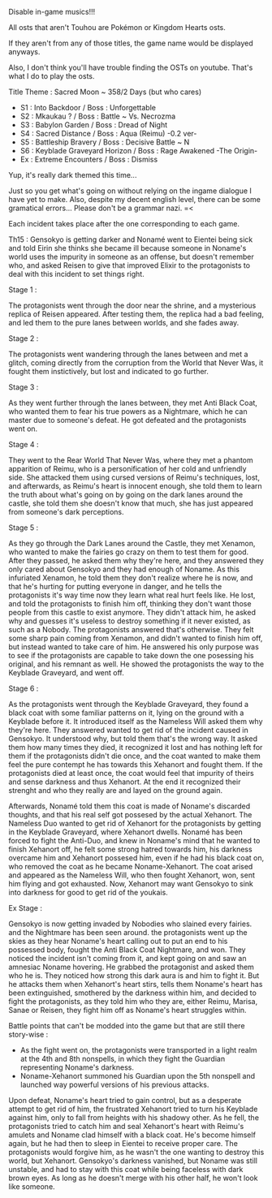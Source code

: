Disable in-game musics!!!

All osts that aren't Touhou are Pokémon or Kingdom Hearts osts. 

If they aren't from any of those titles, the game name would be displayed anyways.

Also, I don't think you'll have trouble finding the OSTs on youtube. That's what I do to play the osts.

Title Theme : Sacred Moon ~ 358/2 Days
(but who cares)

- S1 : Into Backdoor / Boss : Unforgettable
- S2 : Mkaukau ? / Boss : Battle ~ Vs. Necrozma
- S3 : Babylon Garden / Boss : Dread of Night
- S4 : Sacred Distance / Boss : Aqua (Reimu) -0.2 ver-
- S5 : Battleship Bravery / Boss : Decisive Battle ~ N
- S6 : Keyblade Graveyard Horizon / Boss : Rage Awakened -The Origin-
- Ex : Extreme Encounters / Boss : Dismiss

Yup, it's really dark themed this time...

Just so you get what's going on without relying on the ingame dialogue I have yet to make. Also, despite my decent english level, there can be some gramatical errors... Please don't be a grammar nazi. =<

Each incident takes place after the one corresponding to each game.

Th15 : Gensokyo is getting darker and Nonamé went to Eientei being sick and told Eirin she thinks she became ill because someone in Noname's world uses the impurity in someone as an offense, 
but doesn't remember who, and asked Reisen to give that improved Elixir to the protagonists to deal with this incident to set things right. 

Stage 1 :

The protagonists went through the door near the shrine, and a mysterious replica of Reisen appeared. After testing them, the replica had a bad feeling, and led them to the pure lanes between worlds, and she fades away.

Stage 2 :

The protagonists went wandering through the lanes between and met a glitch, coming directly from the corruption from the World that Never Was, it fought them instictively, but lost and indicated to go further.

Stage 3 :

As they went further through the lanes between, they met Anti Black Coat, who wanted them to fear his true powers as a Nightmare, which he can master due to someone's defeat. He got defeated and the protagonists went on.

Stage 4 :

They went to the Rear World That Never Was, where they met a phantom apparition of Reimu, who is a personification of her cold and unfriendly side. She attacked them using cursed versions of Reimu's techniques, lost, and afterwards,
as Reimu's heart is innocent enough, she told them to learn the truth about what's going on by going on the dark lanes around the castle, she told them she doesn't know that much, she has just appeared from someone's dark perceptions.

Stage 5 :

As they go through the Dark Lanes around the Castle, they met Xenamon, who wanted to make the fairies go crazy on them to test them for good. After they passed, he asked them why they're here, and they answered they only cared about Gensokyo and
they had enough of Noname. As this infuriated Xenamon, he told them they don't realize where he is now, and that he's hurting for putting everyone in danger, and he tells the protagonists it's way time now they learn what real hurt feels like.
He lost, and told the protagonists to finish him off, thinking they don't want those people from this castle to exist anymore. They didn't attack him, he asked why and guesses it's useless to destroy something if it never existed, as such as a Nobody.
The protagonists answered that's otherwise. They felt some sharp pain coming from Xenamon, and didn't wanted to finish him off, but instead wanted to take care of him. He answered his only purpose was to see if the protagonists are capable to take down the one posessing his original, and his remnant as well.
He showed the protagonists the way to the Keyblade Graveyard, and went off.

Stage 6 :

As the protagonists went through the Keyblade Graveyard, they found a black coat with some familiar patterns on it, lying on the ground with a Keyblade before it. It introduced itself as the Nameless Will asked them why they're here. They answered wanted to get rid of the incident caused in Gensokyo.
It understood why, but told them that's the wrong way. It asked them how many times they died, it recognized it lost and has nothing left for them if the protagonists didn't die once, and the coat wanted to make them feel the pure contempt he has towards this Xehanort and fought them. If the protagonists died at least once, the coat would feel that impurity of theirs and sense darkness and thus Xehanort. At the end it recognized their strenght and who they really are and layed on the ground again.

Afterwards, Nonamé told them this coat is made of Noname's discarded thoughts, and that his real self got possesed by the actual Xehanort. The Nameless Duo wanted to get rid of Xehanort for the protagonists by getting in the Keyblade Graveyard, where
Xehanort dwells. Nonamé has been forced to fight the Anti-Duo, and knew in Noname's mind that he wanted to finish Xehanort off, he felt some strong hatred towards him, his darkness overcame him and Xehanort possesed him, even if he had his black coat on, who removed the coat as he became Noname-Xehanort.
The coat arised and appeared as the Nameless Will, who then fought Xehanort, won, sent him flying and got exhausted. Now, Xehanort may want Gensokyo to sink into darkness for good to get rid of the youkais.

Ex Stage :

Gensokyo is now getting invaded by Nobodies who slained every fairies. and the Nightmare has been seen around. the protagonists went up the skies as they hear Noname's heart calling out to put an end to his possessed body, fought the Anti Black Coat Nightmare, and won. They noticed the incident isn't coming from it, and kept going on and saw an amnesiac Noname hovering.
He grabbed the protagonist and asked them who he is. They noticed how strong this dark aura is and him to fight it. But he attacks them when Xehanort's heart stirs, tells them Noname's heart has
been extinguished, smothered by the darkness within him, and decided to fight the protagonists, as they told him who they are, either Reimu, Marisa, Sanae or Reisen, they fight him off as Noname's heart struggles within.

Battle points that can't be modded into the game but that are still there story-wise :
- As the fight went on, the protagonists were transported in a light realm at the 4th and 8th nonspells, in which they fight the Guardian representing Noname's darkness. 
- Noname-Xehanort summoned his Guardian upon the 5th nonspell and launched way powerful versions of his previous attacks.

Upon defeat, Noname's heart tried to gain control, but as a desperate attempt to get rid of him, the frustrated Xehanort tried to turn his Keyblade against him, only to fall from heights with his shadowy other.
As he fell, the protagonists tried to catch him and seal Xehanort's heart with Reimu's amulets and Noname clad himself with a black coat. He's become himself again, but he had then to sleep in Eientei to receive proper care.
The protagonists would forgive him, as he wasn't the one wanting to destroy this world, but Xehanort. Gensokyo's darkness vanished, but Noname was still unstable, and had to stay with this coat while being faceless with dark brown eyes. As long as he doesn't merge with his other half, he won't look like someone.
